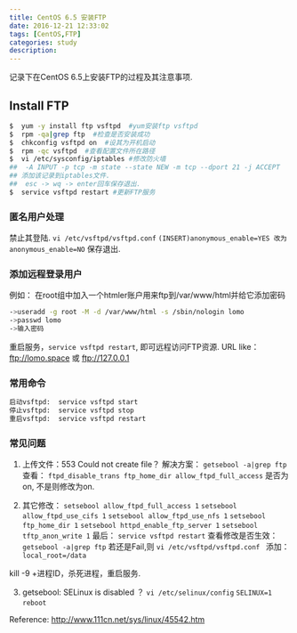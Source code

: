 ```yaml
---
title: CentOS 6.5 安装FTP
date: 2016-12-21 12:33:02
tags: [CentOS,FTP]
categories: study
description: 
---
```

记录下在CentOS 6.5上安装FTP的过程及其注意事项.

## Install FTP
```bash
$  yum -y install ftp vsftpd  #yum安装ftp vsftpd
$  rpm -qa|grep ftp  #检查是否安装成功
$  chkconfig vsftpd on  #设其为开机启动
$  rpm -qc vsftpd  #查看配置文件所在路径
$  vi /etc/sysconfig/iptables #修改防火墙
##  -A INPUT -p tcp -m state --state NEW -m tcp --dport 21 -j ACCEPT
## 添加该记录到iptables文件.
##  esc -> wq -> enter回车保存退出.
$  service vsftpd restart #更新FTP服务
```
### 匿名用户处理
禁止其登陆.
    `vi /etc/vsftpd/vsftpd.conf`
    `(INSERT)anonymous_enable=YES 改为 anonymous_enable=NO`
	保存退出.
	
###  添加远程登录用户

例如：
	   在root组中加入一个htmler账户用来ftp到/var/www/html并给它添加密码

```bash
->useradd -g root -M -d /var/www/html -s /sbin/nologin lomo
->passwd lomo
->输入密码

```
重启服务，`service vsftpd restart`, 即可远程访问FTP资源. 
URL like： ftp://lomo.space  或 ftp://127.0.0.1

### 常用命令
```bash 
启动vsftpd:  service vsftpd start
停止vsftpd:  service vsftpd stop
重启vsftpd:  service vsftpd restart
```

### 常见问题
1. 上传文件：553 Could not create file？
    解决方案：
        `getsebool -a|grep ftp`
    查看：
        `ftpd_disable_trans ftp_home_dir allow_ftpd_full_access` 
        是否为on, 不是则修改为on.
        
2. 其它修改：
    `setsebool allow_ftpd_full_access 1`
    `setsebool allow_ftpd_use_cifs 1`
    `setsebool allow_ftpd_use_nfs 1`
    `setsebool ftp_home_dir 1`
    `setsebool httpd_enable_ftp_server 1`
    `setsebool tftp_anon_write 1`
    最后：
    `service vsftpd restart`
查看修改是否生效：
    `getsebool -a|grep ftp`
若还是Fail,则
`vi /etc/vsftpd/vsftpd.conf
`
添加：
`local_root=/data`

kill -9 +进程ID，杀死进程，重启服务.

3.  getsebool:  SELinux is disabled ？
    `vi /etc/selinux/config`
    `SELINUX=1`
    `reboot`


Reference:
    http://www.111cn.net/sys/linux/45542.htm
    


